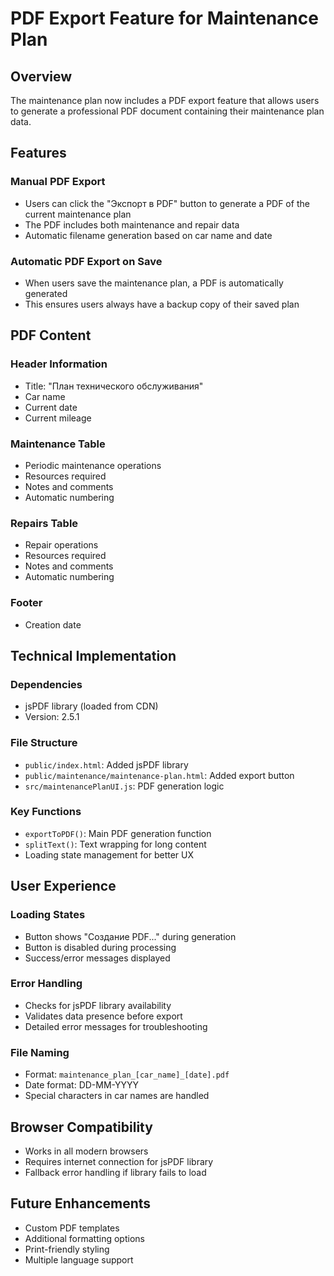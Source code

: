 # PDF Export Feature for Maintenance Plan

## Overview
The maintenance plan now includes a PDF export feature that allows users to generate a professional PDF document containing their maintenance plan data.

## Features

### Manual PDF Export
- Users can click the "Экспорт в PDF" button to generate a PDF of the current maintenance plan
- The PDF includes both maintenance and repair data
- Automatic filename generation based on car name and date

### Automatic PDF Export on Save
- When users save the maintenance plan, a PDF is automatically generated
- This ensures users always have a backup copy of their saved plan

## PDF Content

### Header Information
- Title: "План технического обслуживания"
- Car name
- Current date
- Current mileage

### Maintenance Table
- Periodic maintenance operations
- Resources required
- Notes and comments
- Automatic numbering

### Repairs Table
- Repair operations
- Resources required
- Notes and comments
- Automatic numbering

### Footer
- Creation date

## Technical Implementation

### Dependencies
- jsPDF library (loaded from CDN)
- Version: 2.5.1

### File Structure
- `public/index.html`: Added jsPDF library
- `public/maintenance/maintenance-plan.html`: Added export button
- `src/maintenancePlanUI.js`: PDF generation logic

### Key Functions
- `exportToPDF()`: Main PDF generation function
- `splitText()`: Text wrapping for long content
- Loading state management for better UX

## User Experience

### Loading States
- Button shows "Создание PDF..." during generation
- Button is disabled during processing
- Success/error messages displayed

### Error Handling
- Checks for jsPDF library availability
- Validates data presence before export
- Detailed error messages for troubleshooting

### File Naming
- Format: `maintenance_plan_[car_name]_[date].pdf`
- Date format: DD-MM-YYYY
- Special characters in car names are handled

## Browser Compatibility
- Works in all modern browsers
- Requires internet connection for jsPDF library
- Fallback error handling if library fails to load

## Future Enhancements
- Custom PDF templates
- Additional formatting options
- Print-friendly styling
- Multiple language support 
